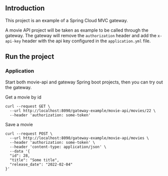 ## Introduction
This project is an example of a Spring Cloud MVC gateway.

A movie API project will be taken as example to be called through the gateway.
The gateway will remove the `authorization` header and add the `x-api-key` header with the api key configured in the `application.yml` file.

## Run the project
### Application
Start both movie-api and gateway Spring boot projects, then you can try out the gateway.

Get a movie by id
```
curl --request GET \
  --url http://localhost:8090/gateway-example/movie-api/movies/22 \
  --header 'authorization: some-token'
```

Save a movie
```
curl --request POST \
  --url http://localhost:8090/gateway-example/movie-api/movies \
  --header 'authorization: some-token' \
  --header 'content-type: application/json' \
  --data '{
  "id": 28,
  "title": "Some title",
  "release_date": "2022-02-04"
}'
```

